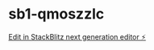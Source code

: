 # sb1-qmoszzlc

[Edit in StackBlitz next generation editor ⚡️](https://stackblitz.com/~/github.com/rfinchpup560934-crypto/sb1-qmoszzlc)